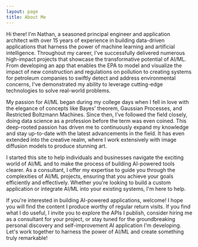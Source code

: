 ```yaml
---
layout: page
title: About Me
---
```


Hi there! I'm Nathan, a seasoned principal engineer and application architect with over 15 years of experience in building data-driven applications that harness the power of machine learning and artificial intelligence. Throughout my career, I've successfully delivered numerous high-impact projects that showcase the transformative potential of AI/ML. From developing an app that enables the EPA to model and visualize the impact of new construction and regulations on pollution to creating systems for petroleum companies to swiftly detect and address environmental concerns, I've demonstrated my ability to leverage cutting-edge technologies to solve real-world problems.

My passion for AI/ML began during my college days when I fell in love with the elegance of concepts like Bayes' theorem, Gaussian Processes, and Restricted Boltzmann Machines. Since then, I've followed the field closely, doing data science as a profession before the term was even coined. This deep-rooted passion has driven me to continuously expand my knowledge and stay up-to-date with the latest advancements in the field. It has even extended into the creative realm, where I work extensively with image diffusion models to produce stunning art.

I started this site to help individuals and businesses navigate the exciting world of AI/ML and to make the process of building AI-powered tools clearer. As a consultant, I offer my expertise to guide you through the complexities of AI/ML projects, ensuring that you achieve your goals efficiently and effectively. Whether you're looking to build a custom application or integrate AI/ML into your existing systems, I'm here to help.

If you're interested in building AI-powered applications, welcome! I hope you will find the content I produce worthy of regular return visits. If you find what I do useful, I invite you to explore the APIs I publish, consider hiring me as a consultant for your project, or stay tuned for the groundbreaking personal discovery and self-improvement AI application I'm developing. Let's work together to harness the power of AI/ML and create something truly remarkable!
